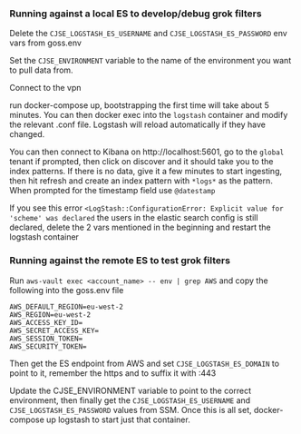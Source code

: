 ### Running against a local ES to develop/debug grok filters

Delete the `CJSE_LOGSTASH_ES_USERNAME` and `CJSE_LOGSTASH_ES_PASSWORD` env vars from
goss.env

Set the `CJSE_ENVIRONMENT` variable to the name of the environment you want to pull
data from.

Connect to the vpn

run docker-compose up, bootstrapping the first time will take about 5 minutes. 
You can then docker exec into the `logstash` container and modify the relevant .conf 
file. Logstash will reload automatically if they have changed.

You can then connect to Kibana on http://localhost:5601, go to the `global` tenant if prompted,
then click on discover and it should take you to the index patterns. If there is no data, give it a few minutes to start
ingesting, then hit refresh and create an index pattern with `*logs*` as the pattern. When prompted
for the timestamp field use `@datestamp`

If you see this error `<LogStash::ConfigurationError: Explicit value for 'scheme' was declared` the users in the elastic search config
is still declared, delete the 2 vars mentioned in the beginning and restart the logstash container


### Running against the remote ES to test grok filters

Run `aws-vault exec <account_name> -- env | grep AWS` and copy the following into the goss.env file

```shell
AWS_DEFAULT_REGION=eu-west-2
AWS_REGION=eu-west-2
AWS_ACCESS_KEY_ID=
AWS_SECRET_ACCESS_KEY=
AWS_SESSION_TOKEN=
AWS_SECURITY_TOKEN=
```

Then get the ES endpoint from AWS and set `CJSE_LOGSTASH_ES_DOMAIN` to point to it, remember the https and to suffix it with :443

Update the CJSE_ENVIRONMENT variable to point to the correct environment, then finally get the 
`CJSE_LOGSTASH_ES_USERNAME` and `CJSE_LOGSTASH_ES_PASSWORD` values from SSM. Once this is all set, 
docker-compose up logstash to start just that container.
